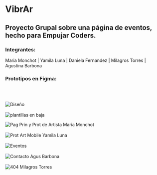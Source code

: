 <h1>VibrAr</h1>


<h2>Proyecto Grupal sobre una página de eventos, hecho para Empujar Coders.</h2>


<h3>Integrantes:</h3>




Maria Monchot   |    Yamila Luna   |    Daniela Fernandez   |    Milagros Torres   |    Agustina Barbona 




<h3>Prototipos en Figma:</h3>
<br>
<br>


![Diseño](https://github.com/KateClysm/VibrAr/assets/109751647/c4c84f3e-29f1-4b85-b223-7a95cc6148ee)
<br>
<br>
![plantillas en baja](https://github.com/KateClysm/VibrAr/assets/109751647/99d1cc81-9cb6-464c-81e1-478fb30a759d)
<br>



![Pag Prin y Prot de Artista Maria Monchot](https://github.com/KateClysm/VibrAr/assets/109751647/f17bf052-b01d-4cb9-9362-29bb03064b82)
<br>
<br>
![Prot Art Mobile Yamila Luna](https://github.com/KateClysm/VibrAr/assets/109751647/ba4d0ef5-30b6-4b77-aa9f-9244e558896c)
<br>
<br>
![Eventos](https://github.com/KateClysm/VibrAr/assets/109751647/70f837e2-9c7b-4ba2-a8b9-759348863979)
<br>
<br>
![Contacto Agus Barbona](https://github.com/KateClysm/VibrAr/assets/109751647/38783c21-745c-42d4-bbc4-842696c693ab)
<br>
<br>
![404 Milagros Torres](https://github.com/KateClysm/VibrAr/assets/109751647/7a173a12-55ce-45c8-9e89-3aa05ccfdb40)






